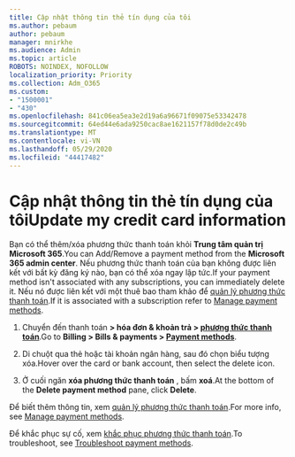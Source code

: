 ```yaml
---
title: Cập nhật thông tin thẻ tín dụng của tôi
ms.author: pebaum
author: pebaum
manager: mnirkhe
ms.audience: Admin
ms.topic: article
ROBOTS: NOINDEX, NOFOLLOW
localization_priority: Priority
ms.collection: Adm_O365
ms.custom:
- "1500001"
- "430"
ms.openlocfilehash: 841c06ea5ea3e2d19a6a96671f09075e53342478
ms.sourcegitcommit: 64ed44e6ada9250cac8ae1621157f78d0de2c49b
ms.translationtype: MT
ms.contentlocale: vi-VN
ms.lasthandoff: 05/29/2020
ms.locfileid: "44417482"
---
```

# <a name="update-my-credit-card-information"></a><span data-ttu-id="300fa-102">Cập nhật thông tin thẻ tín dụng của tôi</span><span class="sxs-lookup"><span data-stu-id="300fa-102">Update my credit card information</span></span>

<span data-ttu-id="300fa-103">Bạn có thể thêm/xóa phương thức thanh toán khỏi **Trung tâm quản trị Microsoft 365**.</span><span class="sxs-lookup"><span data-stu-id="300fa-103">You can Add/Remove a payment method from the **Microsoft 365 admin center**.</span></span> <span data-ttu-id="300fa-104">Nếu phương thức thanh toán của bạn không được liên kết với bất kỳ đăng ký nào, bạn có thể xóa ngay lập tức.</span><span class="sxs-lookup"><span data-stu-id="300fa-104">If your payment method isn't associated with any subscriptions, you can immediately delete it.</span></span> <span data-ttu-id="300fa-105">Nếu nó được liên kết với một thuê bao tham khảo để [quản lý phương thức thanh toán](https://docs.microsoft.com/microsoft-365/commerce/billing-and-payments/manage-payment-methods).</span><span class="sxs-lookup"><span data-stu-id="300fa-105">If it is associated with a subscription refer to [Manage payment methods](https://docs.microsoft.com/microsoft-365/commerce/billing-and-payments/manage-payment-methods).</span></span>

1. <span data-ttu-id="300fa-106">Chuyển đến thanh toán **> hóa đơn & khoản trả > [phương thức thanh toán](https://go.microsoft.com/fwlink/p/?linkid=2018806)**.</span><span class="sxs-lookup"><span data-stu-id="300fa-106">Go to **Billing > Bills & payments > [Payment methods](https://go.microsoft.com/fwlink/p/?linkid=2018806)**.</span></span>

2. <span data-ttu-id="300fa-107">Di chuột qua thẻ hoặc tài khoản ngân hàng, sau đó chọn biểu tượng xóa.</span><span class="sxs-lookup"><span data-stu-id="300fa-107">Hover over the card or bank account, then select the delete icon.</span></span>

3. <span data-ttu-id="300fa-108">Ở cuối ngăn **xóa phương thức thanh toán** , bấm **xoá**.</span><span class="sxs-lookup"><span data-stu-id="300fa-108">At the bottom of the **Delete payment method** pane, click **Delete**.</span></span>

<span data-ttu-id="300fa-109">Để biết thêm thông tin, xem [quản lý phương thức thanh toán](https://docs.microsoft.com/microsoft-365/commerce/billing-and-payments/manage-payment-methods).</span><span class="sxs-lookup"><span data-stu-id="300fa-109">For more info, see [Manage payment methods](https://docs.microsoft.com/microsoft-365/commerce/billing-and-payments/manage-payment-methods).</span></span>

<span data-ttu-id="300fa-110">Để khắc phục sự cố, xem [khắc phục phương thức thanh toán](https://docs.microsoft.com/microsoft-365/commerce/billing-and-payments/manage-payment-methods#troubleshoot-payment-methods).</span><span class="sxs-lookup"><span data-stu-id="300fa-110">To troubleshoot, see [Troubleshoot payment methods](https://docs.microsoft.com/microsoft-365/commerce/billing-and-payments/manage-payment-methods#troubleshoot-payment-methods).</span></span>
